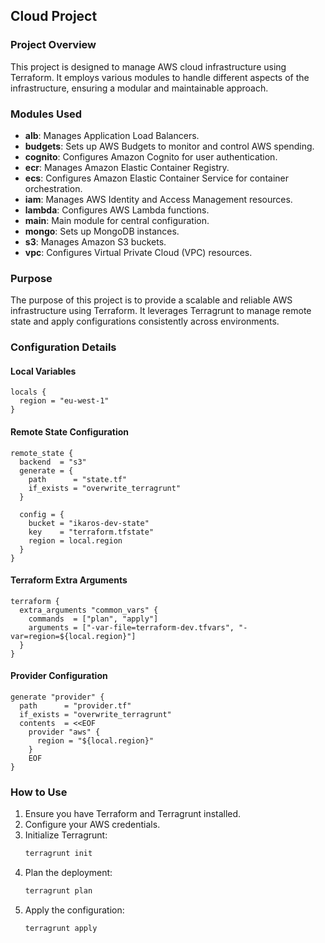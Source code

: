 ## Cloud Project

### Project Overview

This project is designed to manage AWS cloud infrastructure using Terraform. It employs various modules to handle different aspects of the infrastructure, ensuring a modular and maintainable approach.

### Modules Used

- **alb**: Manages Application Load Balancers.
- **budgets**: Sets up AWS Budgets to monitor and control AWS spending.
- **cognito**: Configures Amazon Cognito for user authentication.
- **ecr**: Manages Amazon Elastic Container Registry.
- **ecs**: Configures Amazon Elastic Container Service for container orchestration.
- **iam**: Manages AWS Identity and Access Management resources.
- **lambda**: Configures AWS Lambda functions.
- **main**: Main module for central configuration.
- **mongo**: Sets up MongoDB instances.
- **s3**: Manages Amazon S3 buckets.
- **vpc**: Configures Virtual Private Cloud (VPC) resources.

### Purpose

The purpose of this project is to provide a scalable and reliable AWS infrastructure using Terraform. It leverages Terragrunt to manage remote state and apply configurations consistently across environments.

### Configuration Details

#### Local Variables

```hcl
locals {
  region = "eu-west-1"
}
```

#### Remote State Configuration

```hcl
remote_state {
  backend  = "s3"
  generate = {
    path      = "state.tf"
    if_exists = "overwrite_terragrunt"
  }

  config = {
    bucket = "ikaros-dev-state"
    key    = "terraform.tfstate"
    region = local.region
  }
}
```

#### Terraform Extra Arguments

```hcl
terraform {
  extra_arguments "common_vars" {
    commands  = ["plan", "apply"]
    arguments = ["-var-file=terraform-dev.tfvars", "-var=region=${local.region}"]
  }
}
```

#### Provider Configuration

```hcl
generate "provider" {
  path      = "provider.tf"
  if_exists = "overwrite_terragrunt"
  contents  = <<EOF
    provider "aws" {
      region = "${local.region}"
    }
    EOF
}
```

### How to Use

1. Ensure you have Terraform and Terragrunt installed.
2. Configure your AWS credentials.
3. Initialize Terragrunt:
   ```bash
   terragrunt init
   ```
4. Plan the deployment:
   ```bash
   terragrunt plan
   ```
5. Apply the configuration:
   ```bash
   terragrunt apply
   ```
